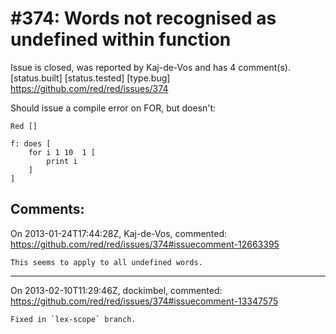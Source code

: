 
#374: Words not recognised as undefined within function
================================================================================
Issue is closed, was reported by Kaj-de-Vos and has 4 comment(s).
[status.built] [status.tested] [type.bug]
<https://github.com/red/red/issues/374>

Should issue a compile error on FOR, but doesn't:

```
Red []

f: does [
    for i 1 10  1 [
        print i
    ]
]
```



Comments:
--------------------------------------------------------------------------------

On 2013-01-24T17:44:28Z, Kaj-de-Vos, commented:
<https://github.com/red/red/issues/374#issuecomment-12663395>

    This seems to apply to all undefined words.

--------------------------------------------------------------------------------

On 2013-02-10T11:29:46Z, dockimbel, commented:
<https://github.com/red/red/issues/374#issuecomment-13347575>

    Fixed in `lex-scope` branch.

